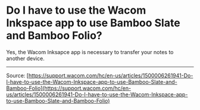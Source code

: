 # Do I have to use the Wacom Inkspace app to use Bamboo Slate and Bamboo Folio?

Yes, the Wacom Inksapce app is necessary to transfer your notes to another device.

---
Source: [https://support.wacom.com/hc/en-us/articles/1500006261941-Do-I-have-to-use-the-Wacom-Inkspace-app-to-use-Bamboo-Slate-and-Bamboo-Folio](https://support.wacom.com/hc/en-us/articles/1500006261941-Do-I-have-to-use-the-Wacom-Inkspace-app-to-use-Bamboo-Slate-and-Bamboo-Folio)
